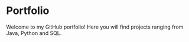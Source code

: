 # Portfolio
Welcome to my GitHub portfolio! Here you will find projects ranging from Java, Python and SQL. 
